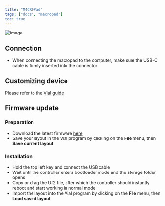 ```yaml
---
title: "M4CR0Pad"
tags: ["docs", "macropad"]
toc: true
---
```


![image](/images/layouts/macropad.png)  

## Connection
- When connecting the macropad to the computer, make sure the USB-C cable is firmly inserted into the connector

## Customizing device
Please refer to the [Vial guide](/pages/docs/vial) 

## Firmware update
### Preparation
- Download the latest firmware [here](http://github.com/ergohaven/keymap_hub) 
- Save your layout in the Vial program by clicking on the **File** menu, then **Save current layout**

### Installation
- Hold the top left key and connect the USB cable
- Wait until the controller enters bootloader mode and the storage folder opens
- Copy or drag the Uf2 file, after which the controller should instantly reboot and start working in normal mode
- Import the layout into the Vial program by clicking on the **File** menu, then **Load saved layout**  
